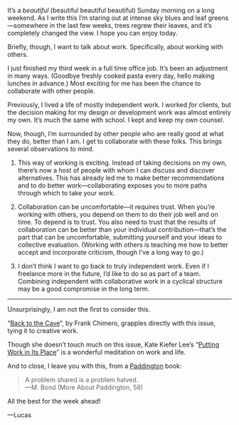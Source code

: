 It’s a *beautiful* (beautiful beautiful beautiful) Sunday morning on a long weekend. As I write this I’m staring out at intense sky blues and leaf greens—somewhere in the last few weeks, trees regrew their leaves, and it’s completely changed the view. I hope you can enjoy today.

Briefly, though, I want to talk about work. Specifically, about working with others.

I just finished my third week in a full time office job. It’s been an adjustment in many ways. (Goodbye freshly cooked pasta every day, hello making lunches in advance.) Most exciting for me has been the chance to collaborate with other people.

Previously, I lived a life of mostly independent work. I worked *for* clients, but the decision making for my design or development work was almost entirely my own. It’s much the same with school. I kept and keep my own counsel.

Now, though, I’m surrounded by other people who are really good at what they do, better than I am. I get to collaborate with these folks. This brings several observations to mind.

1. This way of working is exciting. Instead of taking decisions on my own, there’s now a host of people with whom I can discuss and discover alternatives. This has already led me to make better recommendations and to do better work—collaborating exposes you to more paths through which to take your work.

2. Collaboration can be uncomfortable—it requires trust. When you’re working with others, you depend on them to do their job well and on time. To depend is to trust. You also need to trust that the results of collaboration can be better than your individual contribution—that’s the part that can be uncomfortable, submitting yourself and your ideas to collective evaluation. (Working with others is teaching me how to better accept and incorporate criticism, though I’ve a long way to go.)

3. I don’t think I want to go back to truly independent work. Even if I freelance more in the future, I’d like to do so as part of a team. Combining independent with collaborative work in a cyclical structure may be a good compromise in the long term.

***

Unsurprisingly, I am not the first to consider this.

“[Back to the Cave](https://frankchimero.com/writing/back-to-the-cave/)”, by Frank Chimero, grapples directly with this issue, tying it to creative work.

Though she doesn’t touch much on this issue, Kate Kiefer Lee’s “[Putting Work in Its Place](https://themanual.org/read/issues/5/kate-kiefer-lee/article)” is a wonderful meditation on work and life.

And to close, I leave you with this, from a [Paddington](https://en.wikipedia.org/wiki/Paddington_Bear) book:

> A problem shared is a problem halved.  
> —M. Bond (More About Paddington, 58)

All the best for the week ahead!

—Lucas